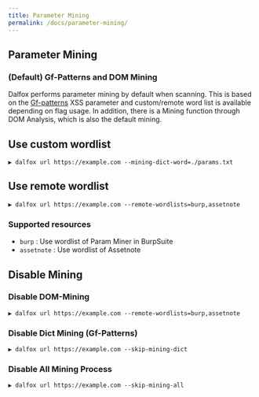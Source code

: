 ```yaml
---
title: Parameter Mining
permalink: /docs/parameter-mining/
---
```


## Parameter Mining
### (Default) Gf-Patterns and DOM Mining 
Dalfox performs parameter mining by default when scanning. This is based on the [Gf-patterns](https://github.com/1ndianl33t/Gf-Patterns) XSS parameter and custom/remote word list is available depending on flag usage. In addition, there is a Mining function through DOM Analysis, which is also the default mining.

## Use custom wordlist
```
▶ dalfox url https://example.com --mining-dict-word=./params.txt
```

## Use remote wordlist
```
▶ dalfox url https://example.com --remote-wordlists=burp,assetnote
```

### Supported resources
* `burp` : Use wordlist of Param Miner in BurpSuite
* `assetnote` : Use wordlist of Assetnote

## Disable Mining
### Disable DOM-Mining
```
▶ dalfox url https://example.com --remote-wordlists=burp,assetnote
```
### Disable Dict Mining (Gf-Patterns)
```
▶ dalfox url https://example.com --skip-mining-dict
```
### Disable All Mining Process
```
▶ dalfox url https://example.com --skip-mining-all
```
